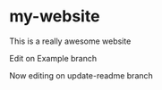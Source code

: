 # my-website

This is a really awesome website

Edit on Example branch

Now editing on update-readme branch
